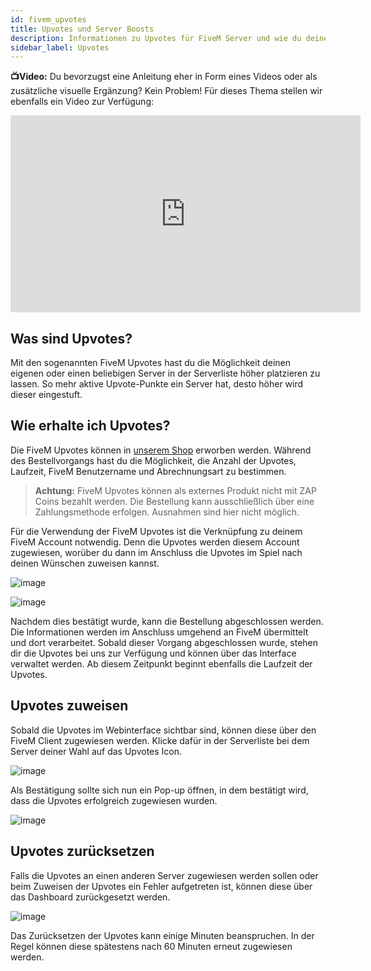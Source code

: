 ```yaml
---
id: fivem_upvotes
title: Upvotes und Server Boosts
description: Informationen zu Upvotes für FiveM Server und wie du deinen Server in der Serverliste boosten kannst - ZAP-Hosting.com Dokumentationen
sidebar_label: Upvotes
---
```




**📺Video:** Du bevorzugst eine Anleitung eher in Form eines Videos oder als zusätzliche visuelle Ergänzung? Kein Problem! Für dieses Thema stellen wir ebenfalls ein Video zur Verfügung: 

<iframe width="560" height="315" src="https://www.youtube.com/embed/H-bdMJTQkSM" title="YouTube video player" frameborder="0" allow="accelerometer; autoplay; clipboard-write; encrypted-media; gyroscope; picture-in-picture" allowfullscreen></iframe>



## Was sind Upvotes?

Mit den sogenannten FiveM Upvotes hast du die Möglichkeit deinen eigenen oder einen beliebigen Server in der Serverliste höher platzieren zu lassen. So mehr aktive Upvote-Punkte ein Server hat, desto höher wird dieser eingestuft. 



## Wie erhalte ich Upvotes?

Die FiveM Upvotes können in [unserem Shop](https://zap-hosting.com/de/shop/product/fivem-upvotes/) erworben werden. Während des Bestellvorgangs hast du die Möglichkeit, die Anzahl der Upvotes, Laufzeit, FiveM Benutzername und Abrechnungsart zu bestimmen. 

> **Achtung:** FiveM Upvotes können als externes Produkt nicht mit ZAP Coins bezahlt werden. Die Bestellung kann ausschließlich über eine Zahlungsmethode erfolgen. Ausnahmen sind hier nicht möglich.

Für die Verwendung der FiveM Upvotes ist die Verknüpfung zu deinem FiveM Account notwendig. Denn die Upvotes werden diesem Account zugewiesen, worüber du dann im Anschluss die Upvotes im Spiel nach deinen Wünschen zuweisen kannst. 

![image](https://user-images.githubusercontent.com/13604413/159169065-88195fd0-38b7-41a9-8c55-c5515949b01b.png)

![image](https://user-images.githubusercontent.com/13604413/159169068-40b8ed7b-8db6-4b40-9402-6901bad43474.png)

Nachdem dies bestätigt wurde, kann die Bestellung abgeschlossen werden. Die Informationen werden im Anschluss umgehend an FiveM übermittelt und dort verarbeitet. Sobald dieser Vorgang abgeschlossen wurde, stehen dir die Upvotes bei uns zur Verfügung und können über das Interface verwaltet werden. Ab diesem Zeitpunkt beginnt ebenfalls die Laufzeit der Upvotes. 



## Upvotes zuweisen

Sobald die Upvotes im Webinterface sichtbar sind, können diese über den FiveM Client zugewiesen werden. Klicke dafür in der Serverliste bei dem Server deiner Wahl auf das Upvotes Icon. 

![image](https://user-images.githubusercontent.com/13604413/159169075-24cc8c15-9575-4661-b9ae-62d9d41474c1.png)



Als Bestätigung sollte sich nun ein Pop-up öffnen, in dem bestätigt wird, dass die Upvotes erfolgreich zugewiesen wurden. 

![image](https://user-images.githubusercontent.com/13604413/159169077-9835d49f-7cb1-4c47-9426-60eb0a8bd74d.png)



## Upvotes zurücksetzen

Falls die Upvotes an einen anderen Server zugewiesen werden sollen oder beim Zuweisen der Upvotes ein Fehler aufgetreten ist, können diese über das Dashboard zurückgesetzt werden.

![image](https://user-images.githubusercontent.com/13604413/159169081-a8d3a1f5-ac6a-4902-a75f-98b7e478bd73.png)


Das Zurücksetzen der Upvotes kann einige Minuten beanspruchen. In der Regel können diese spätestens nach 60 Minuten erneut zugewiesen werden.
